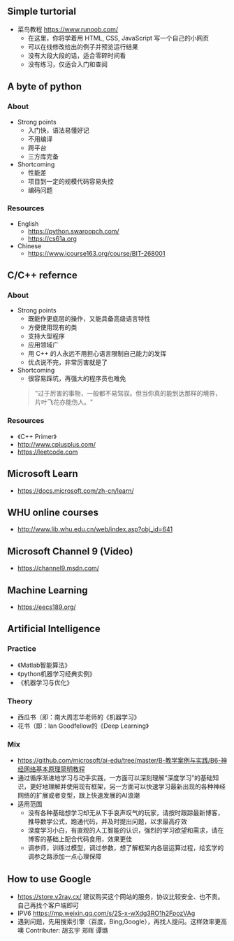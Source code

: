 
## Simple turtorial
   - 菜鸟教程 https://www.runoob.com/
      - 在这里，你将学着用 HTML, CSS, JavaScript 写一个自己的小网页
      - 可以在线修改给出的例子并预览运行结果
      - 没有大段大段的话，适合零碎时间看
      - 没有练习，仅适合入门和查阅

## A byte of python
### About
   - Strong points
      - 入门快，语法易懂好记
      - 不用编译
      - 跨平台
      - 三方库完备
   - Shortcoming
      - 性能差
      - 项目到一定的规模代码容易失控
      - 编码问题
### Resources
   - English
      - https://python.swaroopch.com/
      - https://cs61a.org
   - Chinese
      - https://www.icourse163.org/course/BIT-268001
## C/C++ refernce
### About
   - Strong points
      - 既能作更底层的操作，又能具备高级语言特性
      - 方便使用现有的类
      - 支持大型程序
      - 应用领域广
      - 用 C++ 的人永远不用担心语言限制自己能力的发挥
      - 优点说不完，非常厉害就是了
   - Shortcoming
      - 很容易踩坑，再强大的程序员也难免
      > "过于厉害的事物，一般都不易驾驭。但当你真的能到达那样的境界，片叶飞花亦能伤人。"
### Resources
   - 《C++ Primer》
   - http://www.cplusplus.com/
   - https://leetcode.com

## Microsoft Learn
   - https://docs.microsoft.com/zh-cn/learn/

## WHU online courses
   - http://www.lib.whu.edu.cn/web/index.asp?obj_id=641

## Microsoft Channel 9 (Video)
   - https://channel9.msdn.com/

## Machine Learning
   - https://eecs189.org/

## Artificial Intelligence
### Practice 
   - 《Matlab智能算法》
   - 《python机器学习经典实例》
   - 《机器学习与优化》
### Theory
   - 西瓜书（即：南大周志华老师的《机器学习》
   - 花书（即：lan Goodfellow的《Deep Learning》
### Mix
   - https://github.com/microsoft/ai-edu/tree/master/B-教学案例与实践/B6-神经网络基本原理简明教程
   - 通过循序渐进地学习与动手实践，一方面可以深刻理解“深度学习”的基础知识，更好地理解并使用现有框架，另一方面可以快速学习最新出现的各种神经网络的扩展或者变型，跟上快速发展的AI浪潮
   - 适用范围
      - 没有各种基础想学习却无从下手哀声叹气的玩家，请按时跟踪最新博客，推导数学公式，跑通代码，并及时提出问题，以求最高疗效
      - 深度学习小白，有直观的人工智能的认识，强烈的学习欲望和需求，请在博客的基础上配合代码食用，效果更佳
      - 调参师，训练过模型，调过参数，想了解框架内各层运算过程，给玄学的调参之路添加一点心理保障
## How to use Google
   - https://store.v2ray.cx/ 建议购买这个网站的服务，协议比较安全、也不贵。自己再找个客户端即可
   - IPV6 https://mp.weixin.qq.com/s/2S-x-wXdg3RO1h2FpozVAg
   - 遇到问题，先用搜索引擎（百度，Bing,Google），再找人提问。这样效率更高噢
Contributer: 胡玄宇 郑晖 谭璐      
      



